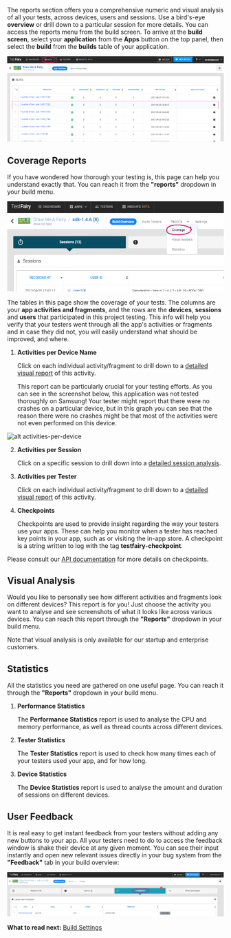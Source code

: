 <!--# Reports-->

The reports section offers you a comprehensive numeric and visual analysis of all your tests, across devices, users and sessions. Use a bird's-eye **overview** or drill down to a particular session for more details.
You can access the reports menu from the build screen. To arrive at the **build screen**, select your **application** from the **Apps** button on the top panel, then select the **build** from the **builds** table of your application. 

 
<!-- ![ alt choose-build](../../img/app/choose-build.png) -->
<img src="../../img/app/choose-build.png"/>


## Coverage Reports


If you have wondered how thorough your testing is, this page can help you understand exactly that. 
You can reach it from the **"reports"** dropdown in your build menu. 

 ![ alt coverage-report](../../img/app/coverage-report.png)


The tables in this page show the coverage of your tests. The columns are your **app activities and fragments**, and the rows are the **devices**, **sessions** and **users** that participated in this project testing. This info will help you verify that your testers went through all the app's activities or fragments and in case they did not, you will easily understand what should be improved, and where. 



1. **Activities per Device Name**

	Click on each individual activity/fragment to drill down to a [detailed visual report](#visual_analysis) of this activity. 

	This report can be particularly crucial for your testing efforts. As you can see in the screenshot below, this application was 	not tested thoroughly on Samsung! Your tester might report that there were no crashes on a particular device, but in this graph you can see that the reason there were no crashes might be that most of the activities were not even performed on this device.

 ![ alt activities-per-device](../../img/app/activities-per-device.png)

2. **Activities per Session**

	Click on a specific session to drill down into a <a href="http://docs.testfairy.com/Getting_Started/How-To-Analyze-Test-Results.html">detailed session analysis</a>. 

3. **Activities per Tester**

	Click on each individual activity/fragment to drill down to a [detailed visual report](#visual_analysis) of this activity.

4. **Checkpoints** 

	Checkpoints are used to provide insight regarding the way your testers use your apps.
These can help you monitor when a tester has reached key points in your app, such as or visiting the in-app store.
A checkpoint is a string written to log with the tag **testfairy-checkpoint**.

Please consult our <a href="http://docs.testfairy.com/Advanced/Checkpoints.html" target="_blank">API documentation</a> for more details on checkpoints.




 
	


	
## <a id="visual_analysis"></a> Visual Analysis
	
Would you like to personally see how different activities and fragments look on different devices? This report is for you! 
Just choose the activity you want to analyse and see screenshots of what it looks like across various devices.
You can reach this report through the **"Reports"** dropdown in your build menu.

Note that visual analysis  is only available for our startup and enterprise customers.


## Statistics 

All the statistics you need are gathered on one useful page. You can reach it through the **"Reports"** dropdown in your build menu. 

1. **Performance Statistics**

	The **Performance Statistics** report is used to analyse the CPU and memory performance, as well as thread counts across different devices.

 
2. **Tester Statistics**

	The **Tester Statistics** report is used to check how many times each of your testers used your app, and for how long.
		 
		 
3. **Device Statistics**

	The **Device Statistics** report is used to analyse the amount and duration of sessions on different devices.


 
## User Feedback

It is real easy to get instant feedback from your testers without adding any new buttons to your app. All your testers need to do to access the feedback window is shake their device at any given moment. You can see their input instantly and open new relevant issues directly in your bug system from the **"Feedback"** tab in your build overview:  

<!-- ![ alt feedback-report](../../img/app/feedback-report.png) -->
<img src="../../img/app/feedback-report.png"/>

**What to read next:**  [Build Settings](Build_Settings.html)
 
